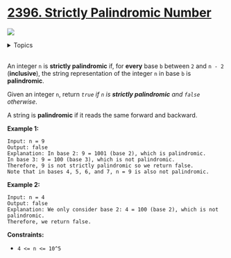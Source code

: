# [2396. Strictly Palindromic Number](https://leetcode.cn/problems/strictly-palindromic-number/description/)

![](https://img.shields.io/badge/Difficulty-Medium-F8AF40.svg)

<details>
<summary>Topics</summary>

* [`Two Pointers`](https://leetcode.com/tag/two-pointers/)
* [`Math`](https://leetcode.com/tag/math/)

</details>
<br />

An integer `n` is **strictly palindromic** if, for **every** base `b` between `2` and `n - 2` (**inclusive**), the string representation of the integer `n` in base `b` is **palindromic**.

Given an integer `n`, return *`true` if `n` is **strictly palindromic** and `false` otherwise*.

A string is **palindromic** if it reads the same forward and backward.

**Example 1:**

    Input: n = 9
    Output: false
    Explanation: In base 2: 9 = 1001 (base 2), which is palindromic.
    In base 3: 9 = 100 (base 3), which is not palindromic.
    Therefore, 9 is not strictly palindromic so we return false.
    Note that in bases 4, 5, 6, and 7, n = 9 is also not palindromic.

**Example 2:**

    Input: n = 4
    Output: false
    Explanation: We only consider base 2: 4 = 100 (base 2), which is not palindromic.
    Therefore, we return false.

**Constraints:**

 + `4 <= n <= 10^5`

